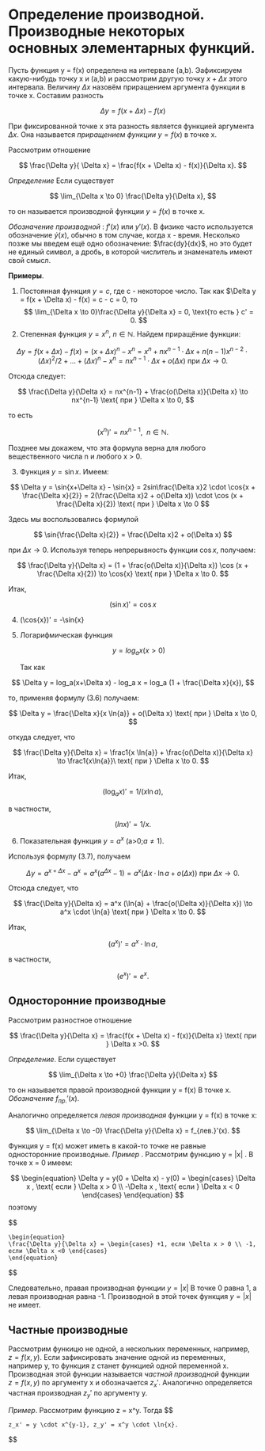 # Определение производной. Производные некоторых основных элементарных функций.

Пусть функция y = f(x) определена на интервале (a,b). Эафиксируем какую-нибудь точку x и (a,b)
и рассмотрим другую точку $x + \Delta x$ этого интервала. Величину $\Delta x$ назовём приращением аргумента функции в точке x. Составим разность

$$
    \Delta y = f(x + \Delta x) - f(x)
$$

При фиксированной точке x эта разность является функцией аргумента $\Delta x$.
Она называется _приращением функции_ $y = f(x)$ в точке x.

Рассмотрим отношение

$$
    \frac{\Delta y}{ \Delta x} = \frac{f(x + \Delta x) - f(x)}{\Delta x}.
$$

_Определение_ Если существует

$$
    \lim_{\Delta x \to 0} \frac{\Delta y}{\Delta x},
$$

то он называется производной функции $y = f(x)$ в точке x.

_Обозначение производной_ : $f'(x)$ или $y'(x)$.
В физике часто используется обозначение $\dot{y}(x)$, обычно в том случае, когда x - время. Несколько позже мы введем ещё одно обозначение: $\frac{dy}{dx}$, но это будет не единый символ, а дробь, в которой числитель и знаменатель имеют свой смысл.

**Примеры**.

1. Постоянная функция $y = c$, где c - некоторое число. Так как $\Delta y = f(x + \Delta x) - f(x) = c - c = 0, то
   $$
       \lim_{\Delta x \to 0}\frac{\Delta y}{\Delta x} = 0, \text{то есть } c' = 0.
   $$
2. Степенная функция $y = x^n$, $n \in \mathbb{N}$. Найдем приращёние функции:

$$
    \Delta y = f(x + \Delta x) - f(x) = (x + \Delta x)^n - x^n = x^n + nx^{n-1} \cdot \Delta x + n(n-1)x^{n-2} \cdot (\Delta x)^2 /2 + ... + (\Delta x)^n - x^n = nx^{n-1} \cdot \Delta x + o(\Delta x) \text{ при } \Delta x \to 0.
$$

Отсюда следует:

$$
    \frac{\Delta y}{\Delta x} = nx^{n-1} + \frac{o(\Delta x)}{\Delta x} \to nx^{n-1} \text{ при  } \Delta x \to 0,
$$

то есть

$$
    (x^n)' = nx^{n-1},\ \ n \in \mathbb{N}.
$$

Позднее мы докажем, что эта формула верна для любого вещественного числа n и любого x > 0.

3. Функция $y = \sin{x}$. Имеем:

$$
    \Delta y = \sin{x+\Delta x} - \sin{x} = 2sin\frac{\Delta x}2 \cdot \cos{x + \frac{\Delta x}{2}} = 2(\frac{\Delta x}2 + o(\Delta x)) \cdot \cos (x + \frac{\Delta x}{2}) \text{ при } \Delta x \to 0
$$

Здесь мы воспользовались формулой

$$
    \sin{\frac{\Delta x}{2}} = \frac{\Delta x}2 + o(\Delta x)
$$

при $\Delta x \to 0$.
Используя теперь непрерывность функции $\cos{x}$, получаем:

$$
    \frac{\Delta y}{\Delta x} = (1 + \frac{o(\Delta x)}{\Delta x}) \cos (x + \frac{\Delta x}{2}) \to \cos{x} \text{  при  } \Delta x \to 0.
$$

Итак,

$$
    (\sin{x})' = \cos{x}
$$

4. (\cos{x})' = -\sin{x}
5. Логарифмическая функция

   $$
    y = log_a x(x>0)
   $$

   Так как

$$
    \Delta y = log_a(x+\Delta x) - log_a x = log_a (1 + \frac{\Delta x}{x}),
$$

то, применяя формулу (3.6) получаем:

$$
    \Delta y = \frac{\Delta x}{x \ln{a}} + o(\Delta x) \text{ при } \Delta x \to 0,
$$

откуда следует, что

$$
    \frac{\Delta y}{\Delta x} = \frac1{x \ln{a}} + \frac{o(\Delta x)}{\Delta x} \to \frac1{x\ln{a}}\ text{ при } \Delta x \to 0.
$$

Итак,

$$
    (\log_a{x})' = 1/(x \ln{a}),
$$

в частности,

$$
    (ln x)' = 1/x.
$$

6. Показательная функция $y = a^x$ (a>0;$a \neq 1$).

Используя формулу (3.7), получаем

$$
    \Delta y = a^{x+\Delta x} - a^x = a^x(a^{\Delta x} - 1) = a^x (\Delta x \cdot \ln{a} + o(\Delta x)) \text{ при } \Delta x \to 0.
$$

Отсюда следует, что

$$
    \frac{\Delta y}{\Delta x} = a^x (\ln{a} + \frac{o(\Delta x)}{\Delta x}) \to a^x \cdot \ln{a} \text{ при } \Delta x \to 0.
$$

Итак,

$$
    (a^x)' = a^x \cdot \ln{a},
$$

в частности,

$$
    (e^x)' = e^x.
$$

## Односторонние производные

Рассмотрим разностное отношение

$$
    \frac{\Delta y}{\Delta x} = \frac{f(x + \Delta x) - f(x)}{\Delta x} \text{ при } \Delta x >0.
$$

_Определение_. Если существует

$$
    \lim_{\Delta x \to +0} \frac{\Delta y}{\Delta x}
$$

то он называется правой производной функции y = f(x) В точке x. _Обозначение_ $f_{пр.}' (x)$.

Аналогично определяется _левая производная_ функции y = f(x) в точке x:

$$
    \lim_{\Delta x \to -0} \frac{\Delta y}{\Delta x} = f_{лев.}'(x).
$$

Функция y = f(x) может иметь в какой-то точке не равные односторонние производные.
_Пример_ . Рассмотрим функцию y = |x| . В точке x = 0 имеем:

$$
    \begin{equation}
    \Delta y = y(0 + \Delta x) - y(0) = 
    \begin{cases}
        \Delta x , \text{ если } \Delta x > 0 \\
        -\Delta x , \text{ если } \Delta x < 0
    \end{cases}
    \end{equation}
$$
поэтому


$$

    \begin{equation}
    \frac{\Delta y}{\Delta x} = \begin{cases} +1, если \Delta x > 0 \\ -1, если \Delta x <0 \end{cases}
    \end{equation}

$$

Следовательно, правая производная функции $y = |x|$ В точке 0 равна 1, а левая производная равна -1. Производной в этой точек функция $y = |x|$ не имеет.

## Частные производные

Рассмотрим функицю не одной, а нескольких переменных, например,
$z = f(x,y)$. Если зафиксировать значение одной из переменных, например y, то функция z станет функцией одной переменной x. Производная этой функции называется _частной производной_ функции
$z = f(x,y)$ по аргументу x и обозначается $z_x'$. Аналогично определяется частная производная $z_y'$ по аргументу y.

_Пример_. Рассмотрим функцию z = x^y. Тогда
$$

    z_x' = y \cdot x^{y-1}, z_y' = x^y \cdot \ln{x}.

$$
